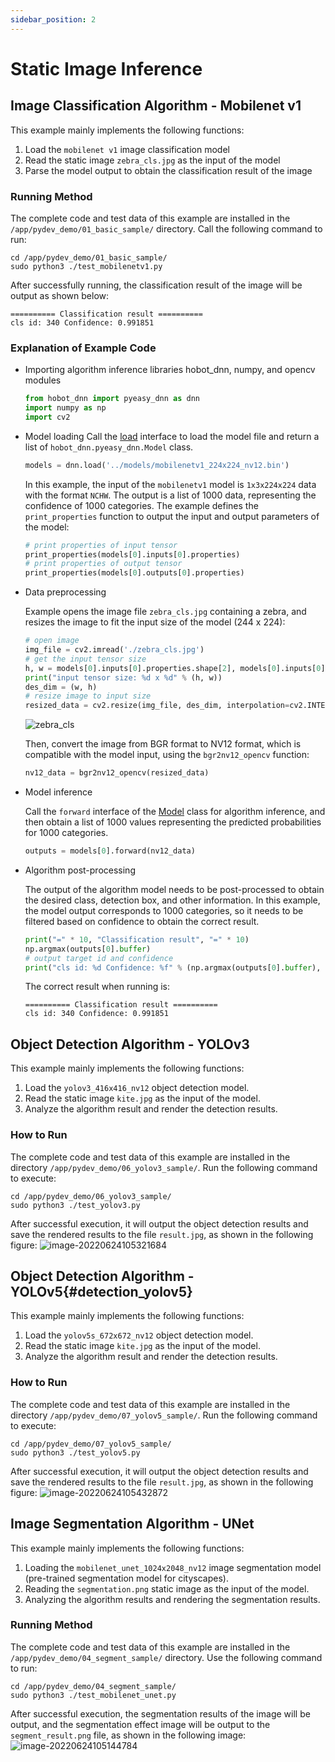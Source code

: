 ```yaml
---
sidebar_position: 2
---
```


# Static Image Inference

## Image Classification Algorithm - Mobilenet v1

This example mainly implements the following functions:
  1. Load the `mobilenet v1` image classification model
  2. Read the static image `zebra_cls.jpg` as the input of the model
  3. Parse the model output to obtain the classification result of the image

### Running Method

The complete code and test data of this example are installed in the `/app/pydev_demo/01_basic_sample/` directory. Call the following command to run:

```shell
cd /app/pydev_demo/01_basic_sample/
sudo python3 ./test_mobilenetv1.py
```

After successfully running, the classification result of the image will be output as shown below:

```shell
========== Classification result ==========
cls id: 340 Confidence: 0.991851
```

### Explanation of Example Code

- Importing algorithm inference libraries hobot_dnn, numpy, and opencv modules

    ```python
    from hobot_dnn import pyeasy_dnn as dnn
    import numpy as np
    import cv2
    ```

- Model loading
    Call the [load](../pydev_dnn_api.md) interface to load the model file and return a list of `hobot_dnn.pyeasy_dnn.Model` class.

    ```python
    models = dnn.load('../models/mobilenetv1_224x224_nv12.bin')
    ```

    In this example, the input of the `mobilenetv1` model is `1x3x224x224` data with the format `NCHW`. The output is a list of 1000 data, representing the confidence of 1000 categories. The example defines the `print_properties` function to output the input and output parameters of the model:

    ```python
    # print properties of input tensor
    print_properties(models[0].inputs[0].properties)
    # print properties of output tensor
    print_properties(models[0].outputs[0].properties)
    ```

- Data preprocessing

    Example opens the image file `zebra_cls.jpg` containing a zebra, and resizes the image to fit the input size of the model (244 x 224):

    ```python
    # open image
    img_file = cv2.imread('./zebra_cls.jpg')
    # get the input tensor size
    h, w = models[0].inputs[0].properties.shape[2], models[0].inputs[0].properties.shape[3]
    print("input tensor size: %d x %d" % (h, w))
    des_dim = (w, h)
    # resize image to input size
    resized_data = cv2.resize(img_file, des_dim, interpolation=cv2.INTER_AREA)
    ```

    ![zebra_cls](./image/pydev_dnn_demo/zebra_cls.jpg)

    Then, convert the image from BGR format to NV12 format, which is compatible with the model input, using the `bgr2nv12_opencv` function:

    ```python
    nv12_data = bgr2nv12_opencv(resized_data)
    ```

- Model inference

    Call the `forward` interface of the [Model](../pydev_dnn_api#model) class for algorithm inference, and then obtain a list of 1000 values representing the predicted probabilities for 1000 categories.

    ```python
    outputs = models[0].forward(nv12_data)
    ```

- Algorithm post-processing

    The output of the algorithm model needs to be post-processed to obtain the desired class, detection box, and other information. In this example, the model output corresponds to 1000 categories, so it needs to be filtered based on confidence to obtain the correct result.

    ```python
    print("=" * 10, "Classification result", "=" * 10)
    np.argmax(outputs[0].buffer)
    # output target id and confidence
    print("cls id: %d Confidence: %f" % (np.argmax(outputs[0].buffer), outputs[0].buffer[0][np.argmax(outputs[0].buffer)]))
    ```

    The correct result when running is:

    ```shell
    ========== Classification result ==========
    cls id: 340 Confidence: 0.991851
    ```



## Object Detection Algorithm - YOLOv3

This example mainly implements the following functions:

1. Load the `yolov3_416x416_nv12` object detection model.
2. Read the static image `kite.jpg` as the input of the model.
3. Analyze the algorithm result and render the detection results.

### How to Run

The complete code and test data of this example are installed in the directory `/app/pydev_demo/06_yolov3_sample/`. Run the following command to execute:

```
cd /app/pydev_demo/06_yolov3_sample/
sudo python3 ./test_yolov3.py
```

After successful execution, it will output the object detection results and save the rendered results to the file `result.jpg`, as shown in the following figure:
![image-20220624105321684](./image/pydev_dnn_demo/image-20220624105321684.png)



## Object Detection Algorithm - YOLOv5{#detection_yolov5}

This example mainly implements the following functions:

1. Load the `yolov5s_672x672_nv12` object detection model.
2. Read the static image `kite.jpg` as the input of the model.
3. Analyze the algorithm result and render the detection results.

### How to Run

The complete code and test data of this example are installed in the directory `/app/pydev_demo/07_yolov5_sample/`. Run the following command to execute:

```
cd /app/pydev_demo/07_yolov5_sample/
sudo python3 ./test_yolov5.py
```

After successful execution, it will output the object detection results and save the rendered results to the file `result.jpg`, as shown in the following figure:
![image-20220624105432872](./image/pydev_dnn_demo/image-20220624105432872.png)

## Image Segmentation Algorithm - UNet

This example mainly implements the following functions:

1. Loading the `mobilenet_unet_1024x2048_nv12` image segmentation model (pre-trained segmentation model for cityscapes).
2. Reading the `segmentation.png` static image as the input of the model.
3. Analyzing the algorithm results and rendering the segmentation results.

### Running Method

The complete code and test data of this example are installed in the `/app/pydev_demo/04_segment_sample/` directory. Use the following command to run:

```
cd /app/pydev_demo/04_segment_sample/
sudo python3 ./test_mobilenet_unet.py
```

After successful execution, the segmentation results of the image will be output, and the segmentation effect image will be output to the `segment_result.png` file, as shown in the following image:
![image-20220624105144784](./image/pydev_dnn_demo/image-20220624105144784.png)